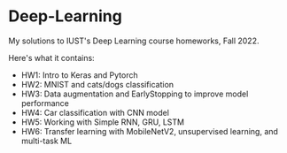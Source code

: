 # Deep-Learning
My solutions to IUST's Deep Learning course homeworks, Fall 2022.

Here's what it contains:

* HW1: Intro to Keras and Pytorch
* HW2: MNIST and cats/dogs classification
* HW3: Data augmentation and EarlyStopping to improve model performance
* HW4: Car classification with CNN model
* HW5: Working with Simple RNN, GRU, LSTM
* HW6: Transfer learning with MobileNetV2, unsupervised learning, and multi-task ML
